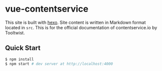 # vue-contentservice

This site is built with [hexo](http://hexo.io/). Site content is written in Markdown format located in `src`. This is for the official documentation of contentservice.io by Tooltwist.

## Quick Start

``` bash
$ npm install
$ npm start # dev server at http://localhost:4000
```
